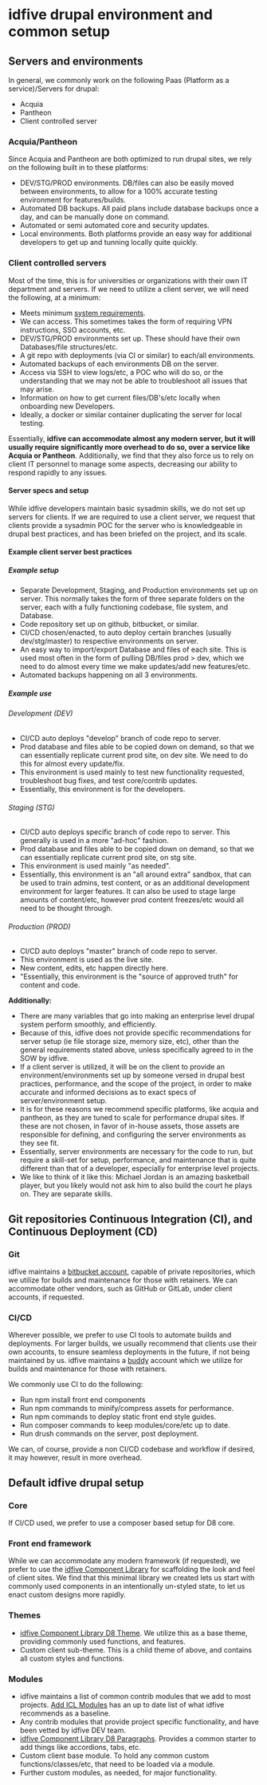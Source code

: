 # idfive drupal environment and common setup

## Servers and environments

In general, we commonly work on the following Paas (Platform as a service)/Servers for drupal:

- Acquia
- Pantheon
- Client controlled server

### Acquia/Pantheon

Since Acquia and Pantheon are both optimized to run drupal sites, we rely on the following built in to these platforms:

- DEV/STG/PROD environments. DB/files can also be easily moved between environments, to allow for a 100% accurate testing environment for features/builds.
- Automated DB backups. All paid plans include database backups once a day, and can be manually done on command.
- Automated or semi automated core and security updates.
- Local environments. Both platforms provide an easy way for additional developers to get up and tunning locally quite quickly.

### Client controlled servers

Most of the time, this is for universities or organizations with their own IT department and servers. If we need to utilize a client server, we will need the following, at a minimum:

- Meets minimum [system requirements](https://www.drupal.org/docs/8/system-requirements).
- We can access. This sometimes takes the form of requiring VPN instructions, SSO accounts, etc.
- DEV/STG/PROD environments set up. These should have their own Databases/file structures/etc.
- A git repo with deployments (via CI or similar) to each/all environments.
- Automated backups of each environments DB on the server.
- Access via SSH to view logs/etc, a POC who will do so, or the understanding that we may not be able to troubleshoot all issues that may arise.
- Information on how to get current files/DB's/etc locally when onboarding new Developers.
- Ideally, a docker or similar container duplicating the server for local testing.

Essentially, **idfive can accommodate almost any modern server, but it will usually require significantly more overhead to do so, over a service like Acquia or Pantheon**. Additionally, we find that they also force us to rely on client IT personnel to manage some aspects, decreasing our ability to respond rapidly to any issues.

#### Server specs and setup

While idfive developers maintain basic sysadmin skills, we do not set up servers for clients. If we are required to use a client server, we request that clients provide a sysadmin POC for the server who is knowledgeable in drupal best practices, and has been briefed on the project, and its scale.

#### Example client server best practices

##### Example setup

- Separate Development, Staging, and Production environments set up on server. This normally takes the form of three separate folders on the server, each with a fully functioning codebase, file system, and Database.
- Code repository set up on github, bitbucket, or similar.
- CI/CD chosen/enacted, to auto deploy certain branches (usually dev/stg/master) to respective environments on server.
- An easy way to import/export Database and files of each site. This is used most often in the form of pulling DB/files prod > dev, which we need to do almost every time we make updates/add new features/etc.
- Automated backups happening on all 3 environments.

##### Example use

###### Development (DEV)

- CI/CD auto deploys "develop" branch of code repo to server.
- Prod database and files able to be copied down on demand, so that we can essentially replicate current prod site, on dev site. We need to do this for almost every update/fix.
- This environment is used mainly to test new functionality requested, troubleshoot bug fixes, and test core/contrib updates.
- Essentially, this environment is for the developers.

###### Staging (STG)

- CI/CD auto deploys specific branch of code repo to server. This generally is used in a more "ad-hoc" fashion.
- Prod database and files able to be copied down on demand, so that we can essentially replicate current prod site, on stg site.
- This environment is used mainly "as needed".
- Essentially, this environment is an "all around extra" sandbox, that can be used to train admins, test content, or as an additional development environment for larger features. It can also be used to stage large amounts of content/etc, however prod content freezes/etc would all need to be thought through.

###### Production (PROD)

- CI/CD auto deploys "master" branch of code repo to server.
- This environment is used as the live site.
- New content, edits, etc happen directly here.
- "Essentially, this environment is the "source of approved truth" for content and code.

**Additionally:**

- There are many variables that go into making an enterprise level drupal system perform smoothly, and efficiently.
- Because of this, idfive does not provide specific recommendations for server setup (ie file storage size, memory size, etc), other than the general requirements stated above, unless specifically agreed to in the SOW by idfive.
- If a client server is utilized, it will be on the client to provide an environment/environments set up by someone versed in drupal best practices, performance, and the scope of the project, in order to make accurate and informed decisions as to exact specs of server/environment setup.
- It is for these reasons we recommend specific platforms, like acquia and pantheon, as they are tuned to scale for performance drupal sites. If these are not chosen, in favor of in-house assets, those assets are responsible for defining, and configuring the server environments as they see fit.
- Essentially, server environments are necessary for the code to run, but require a skill-set for setup, performance, and maintenance that is quite different than that of a developer, especially for enterprise level projects.
- We like to think of it like this: Michael Jordan is an amazing basketball player, but you likely would not ask him to also build the court he plays on. They are separate skills.

## Git repositories Continuous Integration (CI), and Continuous Deployment (CD)

### Git

idfive maintains a [bitbucket account](https://bitbucket.org/), capable of private repositories, which we utilize for builds and maintenance for those with retainers. We can accommodate other vendors, such as GitHub or GitLab, under client accounts, if requested.

### CI/CD

Wherever possible, we prefer to use CI tools to automate builds and deployments. For larger builds, we usually recommend that clients use their own accounts, to ensure seamless deployments in the future, if not being maintained by us. idfive maintains a [buddy](https://buddy.works/) account which we utilize for builds and maintenance for those with retainers.

We commonly use CI to do the following:

- Run npm install front end components
- Run npm commands to minify/compress assets for performance.
- Run npm commands to deploy static front end style guides.
- Run composer commands to keep modules/core/etc up to date.
- Run drush commands on the server, post deployment.

We can, of course, provide a non CI/CD codebase and workflow if desired, it may however, result in more overhead.

## Default idfive drupal setup

### Core

If CI/CD used, we prefer to use a composer based setup for D8 core.

### Front end framework

While we can accommodate any modern framework (if requested), we prefer to use the [idfive Component Library](https://bitbucket.org/idfivellc/idfive-component-library) for scaffolding the look and feel of client sites. We find that this minimal library we created lets us start with commonly used components in an intentionally un-styled state, to let us enact custom designs more rapidly.

### Themes

- [idfive Component Library D8 Theme](https://bitbucket.org/idfivellc/idfive-component-library-d8-theme). We utilize this as a base theme, providing commonly used functions, and features.
- Custom client sub-theme. This is a child theme of above, and contains all custom styles and functions.

### Modules

- idfive maintains a list of common contrib modules that we add to most projects. [Add ICL Modules](https://bitbucket.org/idfivellc/idfive-automation-library/src/master/drupal/general/partials/add_icl_modules.sh) has an up to date list of what idfive recommends as a baseline.
- Any contrib modules that provide project specific functionality, and have been vetted by idfive DEV team.
- [idfive Component Library D8 Paragraphs](https://bitbucket.org/idfivellc/idfive-component-library-d8-paragraphs). Provides a common starter to add things like accordions, tabs, etc.
- Custom client base module. To hold any common custom functions/classes/etc, that need to be loaded via a module.
- Further custom modules, as needed, for major functionality.
